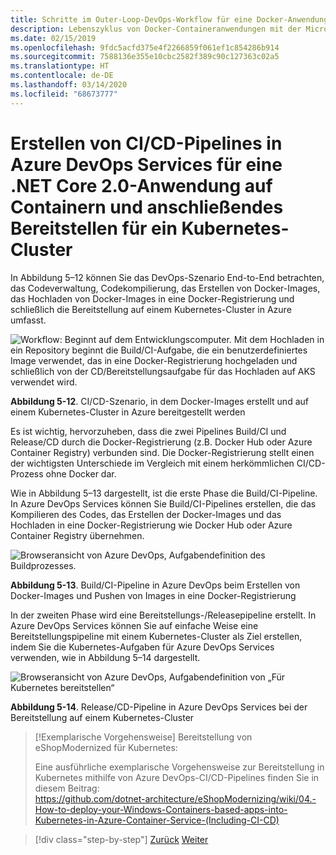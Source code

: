 ```yaml
---
title: Schritte im Outer-Loop-DevOps-Workflow für eine Docker-Anwendung
description: Lebenszyklus von Docker-Containeranwendungen mit der Microsoft-Plattform und Tools
ms.date: 02/15/2019
ms.openlocfilehash: 9fdc5acfd375e4f2266859f061ef1c854286b914
ms.sourcegitcommit: 7588136e355e10cbc2582f389c90c127363c02a5
ms.translationtype: HT
ms.contentlocale: de-DE
ms.lasthandoff: 03/14/2020
ms.locfileid: "68673777"
---
```

# <a name="creating-cicd-pipelines-in-azure-devops-services-for-a-net-core-20-application-on-containers-and-deploying-to-a-kubernetes-cluster"></a>Erstellen von CI/CD-Pipelines in Azure DevOps Services für eine .NET Core 2.0-Anwendung auf Containern und anschließendes Bereitstellen für ein Kubernetes-Cluster

In Abbildung 5–12 können Sie das DevOps-Szenario End-to-End betrachten, das Codeverwaltung, Codekompilierung, das Erstellen von Docker-Images, das Hochladen von Docker-Images in eine Docker-Registrierung und schließlich die Bereitstellung auf einem Kubernetes-Cluster in Azure umfasst.

![Workflow: Beginnt auf dem Entwicklungscomputer. Mit dem Hochladen in ein Repository beginnt die Build/CI-Aufgabe, die ein benutzerdefiniertes Image verwendet, das in eine Docker-Registrierung hochgeladen und schließlich von der CD/Bereitstellungsaufgabe für das Hochladen auf AKS verwendet wird.](media/docker-workflow-ci-cd-aks.png)

**Abbildung 5-12**. CI/CD-Szenario, in dem Docker-Images erstellt und auf einem Kubernetes-Cluster in Azure bereitgestellt werden

Es ist wichtig, hervorzuheben, dass die zwei Pipelines Build/CI und Release/CD durch die Docker-Registrierung (z.B. Docker Hub oder Azure Container Registry) verbunden sind. Die Docker-Registrierung stellt einen der wichtigsten Unterschiede im Vergleich mit einem herkömmlichen CI/CD-Prozess ohne Docker dar.

Wie in Abbildung 5–13 dargestellt, ist die erste Phase die Build/CI-Pipeline. In Azure DevOps Services können Sie Build/CI-Pipelines erstellen, die das Kompilieren des Codes, das Erstellen der Docker-Images und das Hochladen in eine Docker-Registrierung wie Docker Hub oder Azure Container Registry übernehmen.

![Browseransicht von Azure DevOps, Aufgabendefinition des Buildprozesses.](media/build-ci-pipeline-azure-devops-push-to-docker-registry.png)

**Abbildung 5-13**. Build/CI-Pipeline in Azure DevOps beim Erstellen von Docker-Images und Pushen von Images in eine Docker-Registrierung

In der zweiten Phase wird eine Bereitstellungs-/Releasepipeline erstellt. In Azure DevOps Services können Sie auf einfache Weise eine Bereitstellungspipeline mit einem Kubernetes-Cluster als Ziel erstellen, indem Sie die Kubernetes-Aufgaben für Azure DevOps Services verwenden, wie in Abbildung 5–14 dargestellt.

![Browseransicht von Azure DevOps, Aufgabendefinition von „Für Kubernetes bereitstellen“](media/release-cd-pipeline-azure-devops-deploy-to-kubernetes.png)

**Abbildung 5-14**. Release/CD-Pipeline in Azure DevOps Services bei der Bereitstellung auf einem Kubernetes-Cluster

> [!Exemplarische Vorgehensweise] Bereitstellung von eShopModernized für Kubernetes:
>
> Eine ausführliche exemplarische Vorgehensweise zur Bereitstellung in Kubernetes mithilfe von Azure DevOps-CI/CD-Pipelines finden Sie in diesem Beitrag: \
><https://github.com/dotnet-architecture/eShopModernizing/wiki/04.-How-to-deploy-your-Windows-Containers-based-apps-into-Kubernetes-in-Azure-Container-Service-(Including-CI-CD)>

>[!div class="step-by-step"]
>[Zurück](docker-application-outer-loop-devops-workflow.md)
>[Weiter](../run-manage-monitor-docker-environments/index.md)
